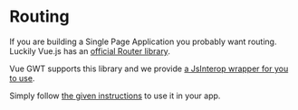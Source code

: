 # Routing

If you are building a Single Page Application you probably want routing.
Luckily Vue.js has an [official Router library](https://github.com/vuejs/vue-router).

Vue GWT supports this library and we provide [a JsInterop wrapper for you to use](https://github.com/VueGWT/vue-router-gwt).

Simply follow [the given instructions](https://github.com/VueGWT/vue-router-gwt) to use it in your app.